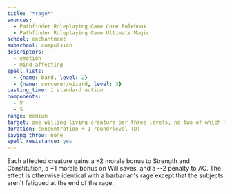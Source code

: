 ```yaml
---
title: "*rage*"
sources:
  - Pathfinder Roleplaying Game Core Rulebook
  - Pathfinder Roleplaying Game Ultimate Magic
school: enchantment
subschool: compulsion
descriptors:
  - emotion
  - mind-affecting
spell_lists:
  - {name: bard, level: 2}
  - {name: sorcerer/wizard, level: 3}
casting_time: 1 standard action
components:
  - V
  - S
range: medium
target: one willing living creature per three levels, no two of which may be more than 30 ft. apart
duration: concentration + 1 round/level (D)
saving_throw: none
spell_resistance: yes
---
```


Each affected creature gains a +2 morale bonus to Strength and Constitution, a +1 morale bonus on Will saves, and a --2 penalty to AC. The effect is otherwise identical with a barbarian's rage except that the subjects aren't fatigued at the end of the rage.

